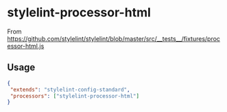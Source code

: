 # stylelint-processor-html

 From https://github.com/stylelint/stylelint/blob/master/src/__tests__/fixtures/processor-html.js
 
## Usage
 
 ```json
{
  "extends": "stylelint-config-standard",
  "processors": ["stylelint-processor-html"]
}
 ```
